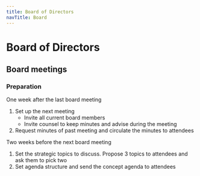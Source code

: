 ```yaml
---
title: Board of Directors
navTitle: Board
---
```


# Board of Directors

## Board meetings

### Preparation

One week after the last board meeting

1. Set up the next meeting
   - Invite all current board members
   - Invite counsel to keep minutes and advise during the meeting
1. Request minutes of past meeting and circulate the minutes to attendees

Two weeks before the next board meeting

1. Set the strategic topics to discuss. Propose 3 topics to attendees and ask them to pick two
1. Set agenda structure and send the concept agenda to attendees

